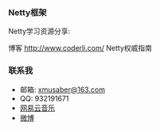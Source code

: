 ### Netty框架

Netty学习资源分享: 

博客 http://www.coderli.com/
Netty权威指南

### 联系我

- 邮箱: xmusaber@163.com
- QQ: 932191671
- [网易云音乐](http://music.163.com/#/user/home?id=63589002)
- [微博](http://weibo.com/u/1662536394)